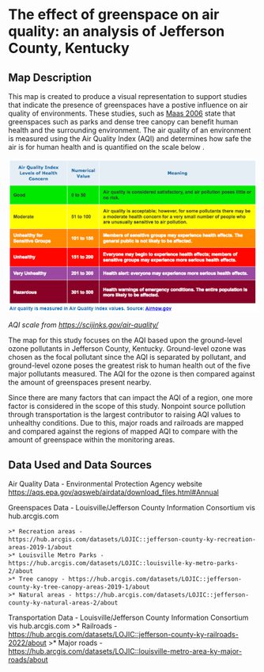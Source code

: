 # The effect of greenspace on air quality: an analysis of Jefferson County, Kentucky

## Map Description

This map is created to produce a visual representation to support studies that indicate the presence of greenspaces have a postive influence on air quality of environments.
These studies, such as [Maas 2006](https://jech.bmj.com/content/60/7/587) state that greenspaces such as parks and dense tree canopy can benefit human health and the surrounding environment. The air quality of an environment is measured using the Air Quality Index (AQI) and determines how safe the air is for human health and is quantified on the scale below .

![AQI](AQI.png)

*AQI scale from https://scijinks.gov/air-quality/*

The map for this study focuses on the AQI based upon the ground-level ozone pollutants in Jefferson County, Kentucky. Ground-level ozone was chosen as the focal pollutant since the AQI is separated by pollutant, and ground-level ozone poses the greatest risk to human health out of the five major pollutants measured. The AQI for the ozone is then compared against the amount of greenspaces present nearby. 

Since there are many factors that can impact the AQI of a region, one more factor is considered in the scope of this study. Nonpoint source pollution through transportation is the largest contributor to raising AQI values to unhealthy conditions. Due to this, major roads and railroads are mapped and compared against the regions of mapped AQI to compare with the amount of greenspace within the monitoring areas.

## Data Used and Data Sources

Air Quality Data - Environmental Protection Agency website https://aqs.epa.gov/aqsweb/airdata/download_files.html#Annual

Greenspaces Data - Louisville/Jefferson County Information Consortium vis hub.arcgis.com
  
    >* Recreation areas - https://hub.arcgis.com/datasets/LOJIC::jefferson-county-ky-recreation-areas-2019-1/about
    >* Louisville Metro Parks - https://hub.arcgis.com/datasets/LOJIC::louisville-ky-metro-parks-2/about
    >* Tree canopy - https://hub.arcgis.com/datasets/LOJIC::jefferson-county-ky-tree-canopy-areas-2019-1/about
    >* Natural areas - https://hub.arcgis.com/datasets/LOJIC::jefferson-county-ky-natural-areas-2/about

Transportation Data - Louisville/Jefferson County Information Consortium vis hub.arcgis.com
    >* Railroads - https://hub.arcgis.com/datasets/LOJIC::jefferson-county-ky-railroads-2022/about
    >* Major roads - https://hub.arcgis.com/datasets/LOJIC::louisville-metro-area-ky-major-roads/about